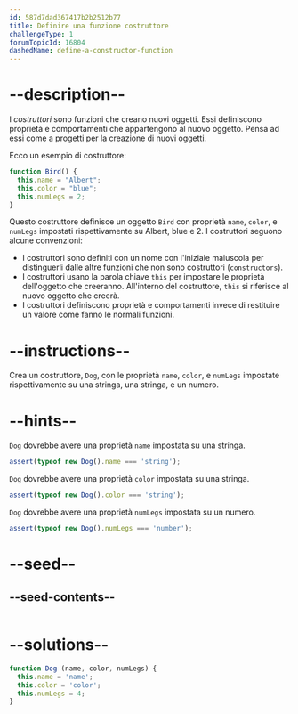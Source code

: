 ```yaml
---
id: 587d7dad367417b2b2512b77
title: Definire una funzione costruttore
challengeType: 1
forumTopicId: 16804
dashedName: define-a-constructor-function
---
```


# --description--

I <dfn>costruttori</dfn> sono funzioni che creano nuovi oggetti. Essi definiscono proprietà e comportamenti che appartengono al nuovo oggetto. Pensa ad essi come a progetti per la creazione di nuovi oggetti.

Ecco un esempio di costruttore:

```js
function Bird() {
  this.name = "Albert";
  this.color = "blue";
  this.numLegs = 2;
}
```

Questo costruttore definisce un oggetto `Bird` con proprietà `name`, `color`, e `numLegs` impostati rispettivamente su Albert, blue e 2. I costruttori seguono alcune convenzioni:

<ul><li>I costruttori sono definiti con un nome con l'iniziale maiuscola per distinguerli dalle altre funzioni che non sono costruttori (<code>constructors</code>).</li><li>I costruttori usano la parola chiave <code>this</code> per impostare le proprietà dell'oggetto che creeranno. All'interno del costruttore, <code>this</code> si riferisce al nuovo oggetto che creerà.</li><li>I costruttori definiscono proprietà e comportamenti invece di restituire un valore come fanno le normali funzioni.</li></ul>

# --instructions--

Crea un costruttore, `Dog`, con le proprietà `name`, `color`, e `numLegs` impostate rispettivamente su una stringa, una stringa, e un numero.

# --hints--

`Dog` dovrebbe avere una proprietà `name` impostata su una stringa.

```js
assert(typeof new Dog().name === 'string');
```

`Dog` dovrebbe avere una proprietà `color` impostata su una stringa.

```js
assert(typeof new Dog().color === 'string');
```

`Dog` dovrebbe avere una proprietà `numLegs` impostata su un numero.

```js
assert(typeof new Dog().numLegs === 'number');
```

# --seed--

## --seed-contents--

```js

```

# --solutions--

```js
function Dog (name, color, numLegs) {
  this.name = 'name';
  this.color = 'color';
  this.numLegs = 4;
}
```
